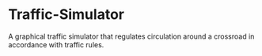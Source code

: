 # Traffic-Simulator
A graphical traffic simulator that regulates circulation around a crossroad in accordance with traffic rules.
